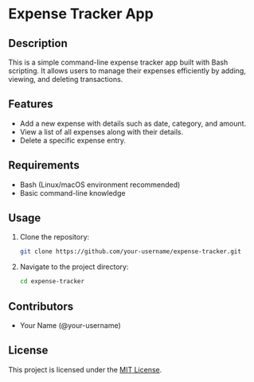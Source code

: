 # Expense Tracker App

## Description

This is a simple command-line expense tracker app built with Bash scripting. It allows users to manage their expenses efficiently by adding, viewing, and deleting transactions.

## Features

- Add a new expense with details such as date, category, and amount.
- View a list of all expenses along with their details.
- Delete a specific expense entry.

## Requirements

- Bash (Linux/macOS environment recommended)
- Basic command-line knowledge

## Usage

1. Clone the repository:

    ```bash
    git clone https://github.com/your-username/expense-tracker.git
    ```

2. Navigate to the project directory:

    ```bash
    cd expense-tracker
    ```

## Contributors

- Your Name (@your-username)

## License

This project is licensed under the [MIT License](LICENSE).

